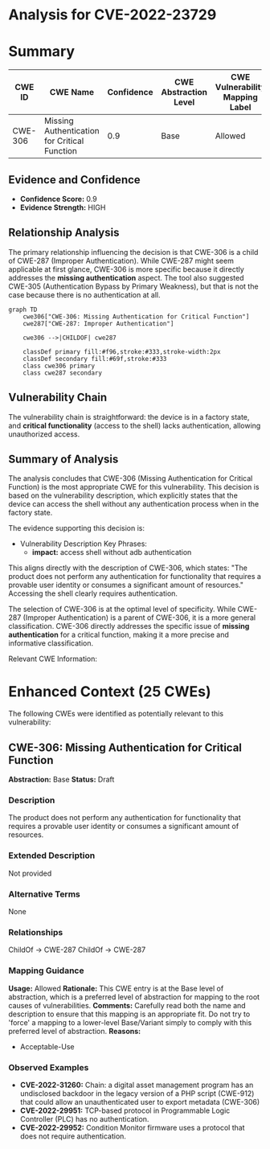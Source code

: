 # Analysis for CVE-2022-23729

# Summary
| CWE ID | CWE Name | Confidence | CWE Abstraction Level | CWE Vulnerability Mapping Label | CWE-Vulnerability Mapping Notes |
|---|---|---|---|---|---|
| CWE-306 | Missing Authentication for Critical Function | 0.9 | Base | Allowed | Primary CWE |

## Evidence and Confidence

*   **Confidence Score:** 0.9
*   **Evidence Strength:** HIGH

## Relationship Analysis
The primary relationship influencing the decision is that CWE-306 is a child of CWE-287 (Improper Authentication). While CWE-287 might seem applicable at first glance, CWE-306 is more specific because it directly addresses the **missing authentication** aspect. The tool also suggested CWE-305 (Authentication Bypass by Primary Weakness), but that is not the case because there is no authentication at all.

```mermaid
graph TD
    cwe306["CWE-306: Missing Authentication for Critical Function"]
    cwe287["CWE-287: Improper Authentication"]
    
    cwe306 -->|CHILDOF| cwe287
    
    classDef primary fill:#f96,stroke:#333,stroke-width:2px
    classDef secondary fill:#69f,stroke:#333
    class cwe306 primary
    class cwe287 secondary
```

## Vulnerability Chain
The vulnerability chain is straightforward: the device is in a factory state, and **critical functionality** (access to the shell) lacks authentication, allowing unauthorized access.

## Summary of Analysis
The analysis concludes that CWE-306 (Missing Authentication for Critical Function) is the most appropriate CWE for this vulnerability. This decision is based on the vulnerability description, which explicitly states that the device can access the shell without any authentication process when in the factory state.

The evidence supporting this decision is:
- Vulnerability Description Key Phrases:
  - **impact:** access shell without adb authentication

This aligns directly with the description of CWE-306, which states: "The product does not perform any authentication for functionality that requires a provable user identity or consumes a significant amount of resources." Accessing the shell clearly requires authentication.

The selection of CWE-306 is at the optimal level of specificity. While CWE-287 (Improper Authentication) is a parent of CWE-306, it is a more general classification. CWE-306 directly addresses the specific issue of **missing authentication** for a critical function, making it a more precise and informative classification.

Relevant CWE Information:

# Enhanced Context (25 CWEs)
The following CWEs were identified as potentially relevant to this vulnerability:

## CWE-306: Missing Authentication for Critical Function
**Abstraction:** Base
**Status:** Draft

### Description
The product does not perform any authentication for functionality that requires a provable user identity or consumes a significant amount of resources.

### Extended Description
Not provided

### Alternative Terms
None

### Relationships
ChildOf -> CWE-287
ChildOf -> CWE-287

### Mapping Guidance
**Usage:** Allowed
**Rationale:** This CWE entry is at the Base level of abstraction, which is a preferred level of abstraction for mapping to the root causes of vulnerabilities.
**Comments:** Carefully read both the name and description to ensure that this mapping is an appropriate fit. Do not try to 'force' a mapping to a lower-level Base/Variant simply to comply with this preferred level of abstraction.
**Reasons:**
- Acceptable-Use

### Observed Examples
- **CVE-2022-31260:** Chain: a digital asset management program has an undisclosed backdoor in the legacy version of a PHP script (CWE-912) that could allow an unauthenticated user to export metadata (CWE-306)
- **CVE-2022-29951:** TCP-based protocol in Programmable Logic Controller (PLC) has no authentication.
- **CVE-2022-29952:** Condition Monitor firmware uses a protocol that does not require authentication.